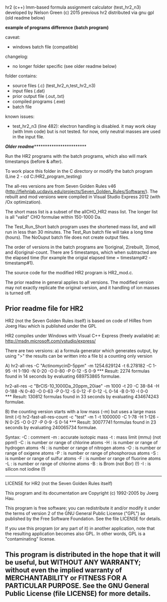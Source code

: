 hr2 (c++) lmm-based formula assignment calculator (test_hr2_n3)
developed by Nelson Green (c) 2015
   previous hr2 distributed via gnu gpl (old readme below)

**example of programs difference (batch program)**

caveat:
  - windows batch file (compatible)
  
changelog:
  - no longer folder specific (see older readme below)
  
folder contains:
  - source files (.c) (test_hr2_n,test_hr2_n3)
  - input files (.dat)
  - prior output file (.out,.txt)
  - compiled programs (.exe)
  - batch file

known issues:
  - test_hr2_n3 (line 482): electron handling is disabled. it may work okay (with lmm code) but is not tested.  for now, only neutral masses are used in the input file.


*****Older readme*****************************

Run the HR2 programs with the batch programs, which also will mark timestamps (before & after).

To work place this folder in the C directory or modify the batch program (Line 2 - cd C:/HR2_program_testing)

The all-res versions are from Seven Golden Rules v46 (http://fiehnlab.ucdavis.edu/projects/Seven_Golden_Rules/Software/).
The rebuilt and mod versions were compiled in Visual Studio Express 2012 (with /Ox optimization).

The short mass list is a subset of the allCHO_HR2 mass list.  The longer list is all "valid" CHO formulae within 150-1000 Da.

The Test_Run_Short batch program uses the shortened mass list, and will run in less than 30 minutes.  The Test_Run batch file will take a long time (hours).
The NoOuput batch file does not create output files.

The order of versions in the batch programs are 1)original, 2)rebuilt, 3)mod, and 4)original-count.  There are 5 timestamps, which when subtracted
are the elapsed time (for example the origial elapsed time = timestamp#2 - timestamp#1).

The source code for the modified HR2 program is HR2_mod.c.

The prior readme in general applies to all versions.  The modified version may not exactly replicate the original version, and it handling of ion masses is turned off.  

Prior readme file for HR2
------------------------------------------------------------------------------
HR2  (not the Seven Golden Rules itself) 
is based on code of HiRes from Joerg Hau which is published under the GPL

HR2 compiles under Windows with Visual C++ Express (freely available) at:
http://msdn.microsoft.com/vstudio/express/

There are two versions:
a) a formula generator which generates output, by using ">" the results can be written into a file
b) a counting only version

A)
hr2-all-res -C "ActinomycinD-5ppm" -m 1254.629124 -t 6.278182 -C 1-95 -H 1-190 -N 0-20 -O 0-80 -P 0-12 -S 0-9 
*** Result: 2274 formulas found in     14 seconds by evaluating 689753865 formulae.

hr2-all-res -c "BrClS-10_1000Da_20ppm_20iae" -m 1000 -t 20 -C 38-84 -H 0-188 -N 0-40 -O 0-63 -P 0-12 -S 0-12 -F 0-12 -L 0-14 -B 0-10 -I 0-0  
*** Result: 130812 formulas found in     33 seconds by evaluating 434674243 formulae.

B) the counting version starts with a low mass (-m) but uses a large mass limit (-t)
hr2-fast-all-res-count -c "test" -m 1 -t 1000000  -C 1-78 -H 1-126 -N 0-25 -O 0-27 -P 0-9 -S 0-14
*** Result: 30077741 formulas found in     23 seconds by evaluating 240065734 formulae.


Syntax:
-C : comment
-m : accurate isotopic mass
-t : mass limit (mmu) (not ppm!)
-C : is number or range of chlorine atoms
-H : is number or range of hydrogen atoms
-N : is number or range of nitrogen atoms
-O : is number or range of oxigene atoms
-P : is number or range of phosphorous atoms
-S : is number or range of sulfur atoms
-F : is number or range of fluorine atoms
-L : is number or range of chlorine atoms
-B : is Brom (not Bor) (!)
-I : is silicon not iodine (!)

----------------------------------------------------------------------------------
LICENSE for HR2 (not the Seven Golden Rules itself)

This program and its documentation are Copyright (c) 1992-2005 by Joerg Hau.

This program is free software; you can redistribute it and/or modify it under
the terms of version 2 of the GNU General Public License ("GPL") as published
by the Free Software Foundation. See the file LICENSE for details.

If you use this program (or any part of it) in another application, note
that the resulting application becomes also GPL. In other words, GPL is a
"contaminating" license.

This program is distributed in the hope that it will be useful, but WITHOUT
ANY WARRANTY; without even the implied warranty of MERCHANTABILITY or
FITNESS FOR A PARTICULAR PURPOSE.  See the GNU General Public License (file
LICENSE) for more details.
----------------------------------------------------------------------------------
